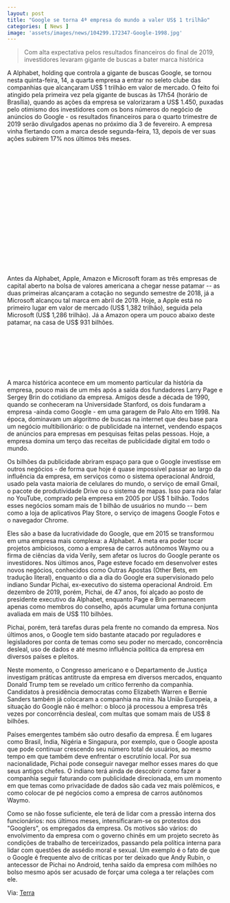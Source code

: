 ```yaml
---
layout: post
title: "Google se torna 4ª empresa do mundo a valer US$ 1 trilhão"
categories: [ News ]
image: 'assets/images/news/104299.172347-Google-1998.jpg'
---
```


> Com alta expectativa pelos resultados financeiros do final de 2019, investidores levaram gigante de buscas a bater marca histórica

A Alphabet, holding que controla a gigante de buscas Google, se tornou nesta quinta-feira, 14, a quarta empresa a entrar no seleto clube das companhias que alcançaram US$ 1 trilhão em valor de mercado. O feito foi atingido pela primeira vez pela gigante de buscas às 17h54 (horário de Brasília), quando as ações da empresa se valorizaram a US$ 1.450, puxadas pelo otimismo dos investidores com os bons números do negócio de anúncios do Google - os resultados financeiros para o quarto trimestre de 2019 serão divulgados apenas no próximo dia 3 de fevereiro. A empresa vinha flertando com a marca desde segunda-feira, 13, depois de ver suas ações subirem 17% nos últimos três meses.

<!-- QUADRADO -->
<script async src="//pagead2.googlesyndication.com/pagead/js/adsbygoogle.js"></script>
<ins class="adsbygoogle"
style="display:inline-block;width:336px;height:280px"
data-ad-client="ca-pub-2838251107855362"
data-ad-slot="5351066970"></ins>
<script>
(adsbygoogle = window.adsbygoogle || []).push({});
</script>

Antes da Alphabet, Apple, Amazon e Microsoft foram as três empresas de capital aberto na bolsa de valores americana a chegar nesse patamar -- as duas primeiras alcançaram a cotação no segundo semestre de 2018, já a Microsoft alcançou tal marca em abril de 2019. Hoje, a Apple está no primeiro lugar em valor de mercado (US$ 1,382 trilhão), seguida pela Microsoft (US$ 1,286 trilhão). Já a Amazon opera um pouco abaixo deste patamar, na casa de US$ 931 bilhões.

<!-- MINI ANÚNCIO -->
<script async src="//pagead2.googlesyndication.com/pagead/js/adsbygoogle.js"></script>
<!-- Games Root -->
<ins class="adsbygoogle"
style="display:inline-block;width:730px;height:95px"
data-ad-client="ca-pub-2838251107855362"
data-ad-slot="5351066970"></ins>
<script>
(adsbygoogle = window.adsbygoogle || []).push({});
</script>

A marca histórica acontece em um momento particular da história da empresa, pouco mais de um mês após a saída dos fundadores Larry Page e Sergey Brin do cotidiano da empresa. Amigos desde a década de 1990, quando se conheceram na Universidade Stanford, os dois fundaram a empresa -ainda como Google - em uma garagem de Palo Alto em 1998. Na época, dominavam um algoritmo de buscas na internet que deu base para um negócio multibilionário: o de publicidade na internet, vendendo espaços de anúncios para empresas em pesquisas feitas pelas pessoas. Hoje, a empresa domina um terço das receitas de publicidade digital em todo o mundo.

Os bilhões da publicidade abriram espaço para que o Google investisse em outros negócios - de forma que hoje é quase impossível passar ao largo da influência da empresa, em serviços como o sistema operacional Android, usado pela vasta maioria de celulares do mundo, o serviço de email Gmail, o pacote de produtividade Drive ou o sistema de mapas. Isso para não falar no YouTube, comprado pela empresa em 2005 por US$ 1 bilhão. Todos esses negócios somam mais de 1 bilhão de usuários no mundo -- bem como a loja de aplicativos Play Store, o serviço de imagens Google Fotos e o navegador Chrome.

<!-- RETANGULO LARGO 2 -->
<script async src="//pagead2.googlesyndication.com/pagead/js/adsbygoogle.js"></script>
<ins class="adsbygoogle"
style="display:block; text-align:center;"
data-ad-layout="in-article"
data-ad-format="fluid"
data-ad-client="ca-pub-2838251107855362"
data-ad-slot="8549252987"></ins>
<script>
(adsbygoogle = window.adsbygoogle || []).push({});
</script>

Eles são a base da lucratividade do Google, que em 2015 se transformou em uma empresa mais complexa: a Alphabet. A meta era poder tocar projetos ambiciosos, como a empresa de carros autônomos Waymo ou a firma de ciências da vida Verily, sem afetar os lucros do Google perante os investidores. Nos últimos anos, Page esteve focado em desenvolver estes novos negócios, conhecidos como Outras Apostas (Other Bets, em tradução literal), enquanto o dia a dia do Google era supervisionado pelo indiano Sundar Pichai, ex-executivo do sistema operacional Android. Em dezembro de 2019, porém, Pichai, de 47 anos, foi alçado ao posto de presidente executivo da Alphabet, enquanto Page e Brin permanecem apenas como membros do conselho, após acumular uma fortuna conjunta avaliada em mais de US$ 110 bilhões.

<!-- RETANGULO LARGO -->
<script async src="https://pagead2.googlesyndication.com/pagead/js/adsbygoogle.js"></script>
<!-- Informat -->
<ins class="adsbygoogle"
style="display:block"
data-ad-client="ca-pub-2838251107855362"
data-ad-slot="2327980059"
data-ad-format="auto"
data-full-width-responsive="true"></ins>
<script>
(adsbygoogle = window.adsbygoogle || []).push({});
</script>

Pichai, porém, terá tarefas duras pela frente no comando da empresa. Nos últimos anos, o Google tem sido bastante atacado por reguladores e legisladores por conta de temas como seu poder no mercado, concorrência desleal, uso de dados e até mesmo influência política da empresa em diversos países e pleitos.

Neste momento, o Congresso americano e o Departamento de Justiça investigam práticas antitruste da empresa em diversos mercados, enquanto Donald Trump tem se revelado um crítico ferrenho da companhia. Candidatos à presidência democratas como Elizabeth Warren e Bernie Sanders também já colocaram a companhia na mira. Na União Europeia, a situação do Google não é melhor: o bloco já processou a empresa três vezes por concorrência desleal, com multas que somam mais de US$ 8 bilhões.

Países emergentes também são outro desafio da empresa. É em lugares como Brasil, Índia, Nigéria e Singapura, por exemplo, que o Google aposta que pode continuar crescendo seu número total de usuários, ao mesmo tempo em que também deve enfrentar o escrutínio local. Por sua nacionalidade, Pichai pode conseguir navegar melhor esses mares do que seus antigos chefes. O indiano terá ainda de descobrir como fazer a companhia seguir faturando com publicidade direcionada, em um momento em que temas como privacidade de dados são cada vez mais polêmicos, e como colocar de pé negócios como a empresa de carros autônomos Waymo.

Como se não fosse suficiente, ele terá de lidar com a pressão interna dos funcionários: nos últimos meses, intensificaram-se os protestos dos "Googlers", os empregados da empresa. Os motivos são vários: do envolvimento da empresa com o governo chinês em um projeto secreto às condições de trabalho de terceirizados, passando pela política interna para lidar com questões de assédio moral e sexual. Um exemplo é o fato de que o Google é frequente alvo de críticas por ter deixado que Andy Rubin, o antecessor de Pichai no Android, tenha saído da empresa com milhões no bolso mesmo após ser acusado de forçar uma colega a ter relações com ele.

Via: [Terra](https://www.terra.com.br/noticias/tecnologia/google-se-torna-4-empresa-do-mundo-a-valer-us-1-trilhao,cdb99867a2380832f0cb4a05128b9d7f17c3ldot.html)
